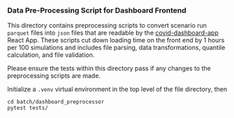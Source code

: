 ### Data Pre-Processing Script for Dashboard Frontend

This directory contains preprocessing scripts to convert scenario run `parquet` files into `json` files that are readable by the [covid-dashboard-app](https://github.com/HopkinsIDD/covid-dashboard-app) React App. These scripts cut down loading time on the front end by 1 hours per 100 simulations and includes file parsing, data transformations, quantile calculation, and file validation.

Please ensure the tests within this directory pass if any changes to the preprocessing scripts are made.

Initialize a `.venv` virtual environment in the top level of the file directory, then
```
cd batch/dashboard_preprocessor
pytest tests/
```